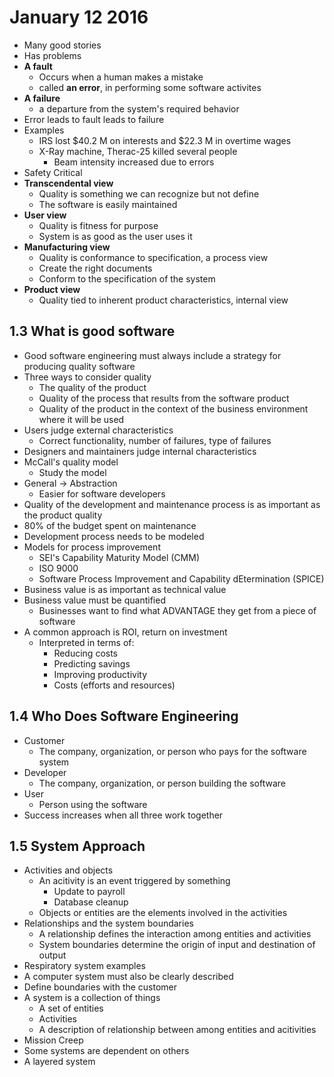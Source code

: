 January 12 2016
==================================

- Many good stories
- Has problems
- **A fault**
    - Occurs when a human makes a mistake
    - called **an error**, in performing some software activites
- **A failure**
    - a departure from the system's required behavior
- Error leads to fault leads to failure
- Examples
    - IRS lost $40.2 M on interests and $22.3 M in overtime wages
    - X-Ray machine, Therac-25 killed several people
        - Beam intensity increased due to errors
- Safety Critical
- **Transcendental view**
    - Quality is something we can recognize but not define
    - The software is easily maintained
- **User view**
    - Quality is fitness for purpose
    - System is as good as the user uses it
- **Manufacturing view**
    - Quality is conformance to specification, a process view
    - Create the right documents
    - Conform to the specification of the system
- **Product view**
    - Quality tied to inherent product characteristics, internal view

## 1.3 What is good software
- Good software engineering must always include a strategy for producing quality software
- Three ways to consider quality
    - The quality of the product
    - Quality of the process that results from the software product
    - Quality of the product in the context of the business environment where it will be used
- Users judge external characteristics
    - Correct functionality, number of failures, type of failures
- Designers and maintainers judge internal characteristics
- McCall's quality model
    - Study the model
- General -> Abstraction
    - Easier for software developers
- Quality of the development and maintenance process is as important as the product quality
- 80% of the budget spent on maintenance
- Development process needs to be modeled
- Models for process improvement
    - SEI's Capability Maturity Model (CMM)
    - ISO 9000
    - Software Process Improvement and Capability dEtermination (SPICE)
- Business value is as important as technical value
- Business value must be quantified
    - Businesses want to find what ADVANTAGE they get from a piece of software
- A common approach is ROI, return on investment
    - Interpreted in terms of:
        - Reducing costs
        - Predicting savings
        - Improving productivity
        - Costs (efforts and resources)

## 1.4 Who Does Software Engineering
- Customer
    - The company, organization, or person who pays for the software system
- Developer
    - The company, organization, or person building the software
- User
    - Person using the software
- Success increases when all three work together

## 1.5 System Approach
- Activities and objects
    - An acitivity is an event triggered by something
        - Update to payroll
        - Database cleanup
    - Objects or entities are the elements involved in the activities
- Relationships and the system boundaries
    - A relationship defines the interaction among entities and activities
    - System boundaries determine the origin of input and destination of output
- Respiratory system examples
- A computer system must also be clearly described
- Define boundaries with the customer
- A system is a collection of things
    - A set of entities
    - Activities
    - A description of relationship between among entities and acitivities
- Mission Creep
- Some systems are dependent on others
- A layered system